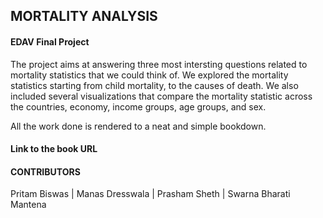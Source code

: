 ## MORTALITY ANALYSIS 
#### EDAV Final Project

The project aims at answering three most intersting questions related to mortality statistics that we could think of. 
We explored the mortality statistics starting from child mortality, to the causes of death. We also included several visualizations that compare the mortality statistic across the countries, economy, income groups, age groups, and sex. 

All the work done is rendered to a neat and simple bookdown.
#### Link to the book URL

#### CONTRIBUTORS
Pritam Biswas | Manas Dresswala | Prasham Sheth | Swarna Bharati Mantena

